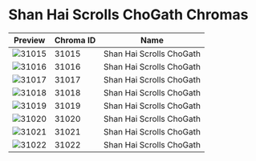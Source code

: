 # Shan Hai Scrolls ChoGath Chromas



| Preview | Chroma ID | Name |
|---------|-----------|------|
| ![31015](https://raw.communitydragon.org/latest/plugins/rcp-be-lol-game-data/global/default/v1/champion-chroma-images/31/31015.png) | 31015 | Shan Hai Scrolls ChoGath |
| ![31016](https://raw.communitydragon.org/latest/plugins/rcp-be-lol-game-data/global/default/v1/champion-chroma-images/31/31016.png) | 31016 | Shan Hai Scrolls ChoGath |
| ![31017](https://raw.communitydragon.org/latest/plugins/rcp-be-lol-game-data/global/default/v1/champion-chroma-images/31/31017.png) | 31017 | Shan Hai Scrolls ChoGath |
| ![31018](https://raw.communitydragon.org/latest/plugins/rcp-be-lol-game-data/global/default/v1/champion-chroma-images/31/31018.png) | 31018 | Shan Hai Scrolls ChoGath |
| ![31019](https://raw.communitydragon.org/latest/plugins/rcp-be-lol-game-data/global/default/v1/champion-chroma-images/31/31019.png) | 31019 | Shan Hai Scrolls ChoGath |
| ![31020](https://raw.communitydragon.org/latest/plugins/rcp-be-lol-game-data/global/default/v1/champion-chroma-images/31/31020.png) | 31020 | Shan Hai Scrolls ChoGath |
| ![31021](https://raw.communitydragon.org/latest/plugins/rcp-be-lol-game-data/global/default/v1/champion-chroma-images/31/31021.png) | 31021 | Shan Hai Scrolls ChoGath |
| ![31022](https://raw.communitydragon.org/latest/plugins/rcp-be-lol-game-data/global/default/v1/champion-chroma-images/31/31022.png) | 31022 | Shan Hai Scrolls ChoGath |